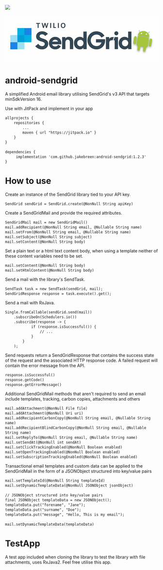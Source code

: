 [![](https://jitpack.io/v/jakebreen/android-sendgrid.svg)](https://jitpack.io/#jakebreen/android-sendgrid)

![header](https://github.com/Jakebreen/android-sendgrid/blob/master/images/heading-image.jpg)

# android-sendgrid
A simplified Android email library utilising SendGrid's v3 API that targets minSdkVersion 16.

Use with JitPack and implement in your app
```
allprojects {
    repositories {
        ...
        maven { url "https://jitpack.io" }
    }
}

dependencies {
     implementation 'com.github.jakebreen:android-sendgrid:1.2.3'
}
```

# How to use
Create an instance of the SendGrid library tied to your API key.
```
SendGrid sendGrid = SendGrid.create(@NonNull String apiKey)
```

Create a SendGridMail and provide the required attributes.
```
SendGridMail mail = new SendGridMail()
mail.addRecipient(@NonNull String email, @Nullable String name)
mail.setFrom(@NonNull String email, @Nullable String name)
mail.setSubject(@NonNull String subject)
mail.setContent(@NonNull String body)
```
Set a plain text or a html text content body, when using a template neither of these content variables need to be set.
```
mail.setContent(@NonNull String body)
mail.setHtmlContent(@NonNull String body)
```

Send a mail with the library's SendTask.
```
SendTask task = new SendTask(sendGrid, mail);
SendGridResponse response = task.execute().get();
```

Send a mail with RxJava.
```
Single.fromCallable(sendGrid.send(mail))
    .subscribeOn(Schedulers.io())
    .subscribe(response -> {
            if (response.isSuccessful()) {
                // ...
            }
        }
    );
```

Send requests return a SendGridResponse that contains the success state of the request and the associated HTTP response code.
A failed request will contain the error message from the API.
```
response.isSuccessful()
response.getCode()
response.getErrorMessage()
```

Additional SendGridMail methods that aren't required to send an email include templates, tracking, carbon copies, attachments and others
```
mail.addAttachment(@NonNull File file)
mail.addAttachment(@NonNull Uri uri)
mail.addRecipientCarbonCopy(@NonNull String email, @Nullable String name)
mail.addRecipientBlindCarbonCopy(@NonNull String email, @Nullable String name)
mail.setReplyTo(@NonNull String email, @Nullable String name)
mail.setSendAt(@NonNull int sendAt)
mail.setClickTrackingEnabled(@NonNull Boolean enabled)
mail.setOpenTrackingEnabled(@NonNull Boolean enabled)
mail.setSubscriptionTrackingEnabled(@NonNull Boolean enabled)
```

Transactional email templates and custom data can be applied to the SendGridMail in the form of a JSONObject structured into key/value pairs
```
mail.setTemplateId(@NonNull String templateId)
mail.setDynamicTemplateData(@NonNull JSONObject jsonObject)

// JSONObject structured into key/value pairs
final JSONObject templateData = new JSONObject();
templateData.put("forename", "Jane");
templateData.put("surname", "Doe");
templateData.put("message", "Hello, This is my email");

mail.setDynamicTemplateData(templateData)
```

# TestApp
A test app included when cloning the library to test the library with file attachments, uses RxJava2. Feel free utilise this app.
